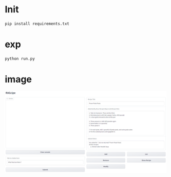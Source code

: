 # Init
```bash
pip install requirements.txt
```

# exp
```bash
python run.py
```

# image
![gradio interface](images/interface.png)

